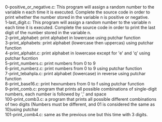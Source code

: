 0-positive_or_negative.c: This program will assign a random number to the variable n each time it is executed. Complete the source code in order to print whether the number stored in the variable n is positive or negative.  
1-last_digit.c: This program will assign a random number to the variable n each time it is executed. Complete the source code in order to print the last digit of the number stored in the variable n.  
2-print_alphabet: print alphabet in lowercase using putchar function  
3-print_alphabets: print alphabet (lowercase then uppercas) using putchar function  
4-print_alphabt.c: print alphabet in lowercase except for 'e' and 'q' using putchar fucntion  
5-print_numbers.c: print numbers from 0 to 9  
6-print_numberz.c: print numbers from 0 to 9 using putchar function  
7-print_tebahpla.c: print alphabet (lowercase) in reverse using putchar function  
8-print_base16.c: print hexnumbers from 0 to f using putchar function  
9-print_comb.c: program that prints all possible combinations of single-digit numbers, each number is followed by ',' and space  
100-print_comb3.c: a program that prints all possible different combinations of two digits (Numbers must be different, and 01 is considered the same as 10)using putchar  
101-print_comb4.c: same as the previous one but this time with 3 digits. 
